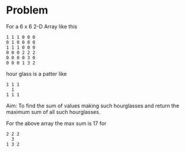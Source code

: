 # Problem
For a 6 x 6 2-D Array like this
```
1 1 1 0 0 0
0 1 0 0 0 0
1 1 1 0 0 0
0 0 0 2 2 2
0 0 0 0 3 0
0 0 0 1 3 2
```

hour glass is a patter like
```
1 1 1
  1
1 1 1
```
Aim: To find the sum of values making such hourglasses and return the maximum sum of all such hourglasses.

For the above array the max sum is 17 for
```
2 2 2
  3 
1 3 2
```